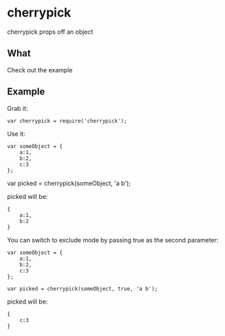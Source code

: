 cherrypick
==========

cherrypick props off an object

## What

Check out the example

## Example

Grab it:

    var cherrypick = require('cherrypick');
  
Use it:

    var someObject = {
        a:1,
        b:2,
        c:3
    };
    
  var picked = cherrypick(someObject, 'a b');
  
picked will be:

    {
        a:1,
        b:2
    }
  
You can switch to exclude mode by passing true as the second parameter:

    var someObject = {
        a:1,
        b:2,
        c:3
    };
    
    var picked = cherrypick(someObject, true, 'a b');
  
picked will be:

    {
        c:3
    }
